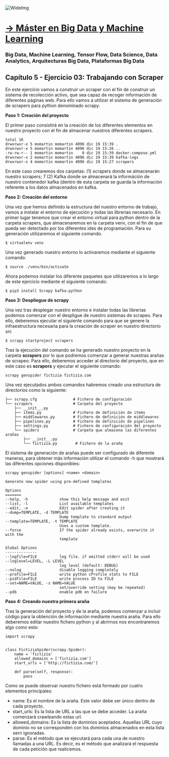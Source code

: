![WideImg](https://fictizia.com/img/github/Fictizia-plan-estudios-github.jpg)

# [→ Máster en Big Data y Machine Learning](https://fictizia.com/formacion/master-big-data)
### Big Data, Machine Learning, Tensor Flow, Data Science, Data Analytics, Arquitecturas Big Data, Plataformas Big Data

## Capítulo 5 - Ejercicio 03: Trabajando con Scraper ##

En este ejercicio vamos a construir un scraper con el fin de construir un sistema de recolección activo, que sea capaz 
de recoger información de diferentes páginas web. Para ello vamos a utilizar el sistema de generación de scrapers para python denominado scrapy.  

**Paso 1: Creación del proyecto**

El primer paso consistirá en la creación de los diferentes elementos en nuestro proyecto con el fin de almacenar nuestros diferentes scrapers. 

```
total 16
drwxrwxr-x 5 momartin momartin 4096 dic 19 15:39 .
drwxrwxr-x 5 momartin momartin 4096 dic 19 15:26 ..
-rw-rw-r-- 1 momartin momartin    0 dic 19 15:39 docker-compose.yml
drwxrwxr-x 2 momartin momartin 4096 dic 19 15:39 kafka-logs
drwxrwxr-x 4 momartin momartin 4096 dic 19 15:27 scrapers
```

En este caso crearemos dos carpetas: (1) scrapers donde se almacenarán nuestro scrapers; 7 (2) Kafka donde se almacenará la információn de nuestro contenedor kafka (dentro de esta carpeta se guarda la información referente a los datos almacenados en kafka. 


**Paso 2: Creación del entorno**

Una vez que hemos definido la estructura del nuestro entorno de trabajo, vamos a instalar el entorno de ejecución y todas las librerias necesario. En primer lugar tenemos que crear el entorno virtual para python dentro de la carpeta scrapers, que almacenaremos en la carpeta venv, con el fin de que pueda ser detectado por los diferentes ides de programación. Para su generación utilizaremos el siguiente comando. 

```
$ virtualenv venv
```

Una vez generado nuestro entorno lo activaremos mediante el siguiente comando:

```
$ source ./venv/bin/activate
```

Ahora podemos instalar los diferente paquetes que utilizaremos a lo largo de este ejercicio mediante el siguiente comando:

```
$ pip3 install Scrapy kafka-python
```

**Paso 3: Despliegue de scrapy**

Una vez tras desplegar nuestro entorno e instalar todas las librerias podemos comenzar con el despligue de nuestro sistemas de scrapeo. Para ello, deberemos ejecutar el siguiente comando para que se genere la infraestructura necesaria para la creación de scraper en nuestro directorio src

```
$ scrapy startproject scrapers
```

Tras la ejecución del comando se ha generado nuestro proyecto en la carpeta __scrapers__ por lo que podremos comenzar a generar nuestras arañas de scrapeo. Para ello, deberemos acceder al directorio del proyecto, que en este caso es __scrapers__ y ejecutar el siguiente comando: 

```
scrapy genspider fictizia fictizia.com
```

Una vez ejecutados ambos comandos habremos creado una estructura de directorios como la siguiente:

```
├── scrapy.cfg                # Fichero de configuración
└── scrapers                  # Carpeta del proyecto
    ├── __init__.py
    ├── items.py              # Fichero de definición de items
    ├── middlewares.py        # Fichero de definición de middlewares
    ├── pipelines.py          # Fichero de definición de pipelines
    ├── settings.py           # Fichero de configuración del proyecto
    └── spiders               # Carpeta que almacena las diferentes arañas
        ├── __init__.py
        └── fictizia.py        # Fichero de la araña
```

El sistema de generación de arañas puede ser configurado de diferente maneras, para obtener más información utilizar el comando -h que mostrará las diferentes opciones disponibles:

```
scrapy genspider [options] <name> <domain>

Generate new spider using pre-defined templates

Options
=======
--help, -h              show this help message and exit
--list, -l              List available templates
--edit, -e              Edit spider after creating it
--dump=TEMPLATE, -d TEMPLATE
                        Dump template to standard output
--template=TEMPLATE, -t TEMPLATE
                        Uses a custom template.
--force                 If the spider already exists, overwrite it with the
                        template

Global Options
--------------
--logfile=FILE          log file. if omitted stderr will be used
--loglevel=LEVEL, -L LEVEL
                        log level (default: DEBUG)
--nolog                 disable logging completely
--profile=FILE          write python cProfile stats to FILE
--pidfile=FILE          write process ID to FILE
--set=NAME=VALUE, -s NAME=VALUE
                        set/override setting (may be repeated)
--pdb                   enable pdb on failure
```

**Paso 4: Creando nuestra primera araña**

Tras la generación del proyecto y de la araña, podemos comenzar a incluir código para la obtención de información mediante nuestra araña. Para ello deberemos editar nuestro fichero python y al abrirnos nos encontraremos algo como esto:

```
import scrapy


class FictiziaSpider(scrapy.Spider):
    name = 'fictizia'
    allowed_domains = ['fictizia.com']
    start_urls = ['http://fictizia.com/']

    def parse(self, response):
        pass
```

Como se puede observar nuestro fichero está formado por cuatro elementos principales:

- name: Es el nombre de la araña. Este valor debe ser único dentro de cada proyecto.
- start_urls: Es la lista de URL a las que se debe acceder. La araña comenzará crawleando estas url.
- allowed_domains: Es la lista de dominios aceptados. Aquellas URL cuyo dominio no se corresponden con los dominios almacenados en esta lista sern ignoradas.
- parse: Es el método que se ejecutará para cada una de nuestro llamadas a una URL. Es decir, es el método que analizará el respuesta de cada petición que realicemos. 

